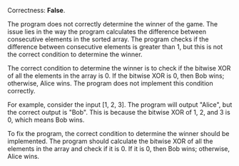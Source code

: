 Correctness: **False**.

The program does not correctly determine the winner of the game. The issue lies in the way the program calculates the difference between consecutive elements in the sorted array. The program checks if the difference between consecutive elements is greater than 1, but this is not the correct condition to determine the winner.

The correct condition to determine the winner is to check if the bitwise XOR of all the elements in the array is 0. If the bitwise XOR is 0, then Bob wins; otherwise, Alice wins. The program does not implement this condition correctly.

For example, consider the input [1, 2, 3]. The program will output "Alice", but the correct output is "Bob". This is because the bitwise XOR of 1, 2, and 3 is 0, which means Bob wins.

To fix the program, the correct condition to determine the winner should be implemented. The program should calculate the bitwise XOR of all the elements in the array and check if it is 0. If it is 0, then Bob wins; otherwise, Alice wins.